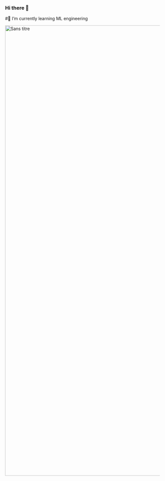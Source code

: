### Hi there 👋
#🌱 I’m currently learning  ML engineering 
<!--
**oladrh/oladrh** is a ✨ _special_ ✨ repository because its `README.md` (this file) appears on your GitHub profile.

Here are some ideas to get you started:

- 🔭 I’m currently working on
- 🌱 I’m currently learning  ML engineering 
- 👯 I’m looking to collaborate on ...
- 🤔 I’m looking for help with ...
- 💬 Ask me about ...
- 📫 How to reach me: ...
- 😄 Pronouns: ...
- ⚡ Fun fact: ...
-->
<img width="1462" alt="Sans titre" src="https://github.com/oladrh/oladrh.github.io/assets/72335402/459a42d2-4654-4be8-9c8e-afabbf0ed7eb">
